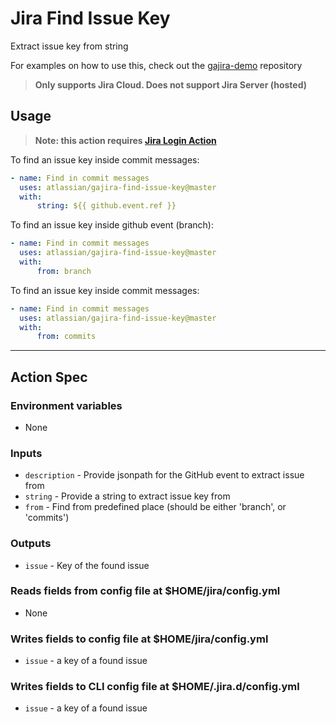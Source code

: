 # Jira Find Issue Key

Extract issue key from string

For examples on how to use this, check out the [gajira-demo](https://github.com/atlassian/gajira-demo) repository

> **Only supports Jira Cloud. Does not support Jira Server (hosted)**

## Usage

> **Note: this action requires [Jira Login Action](https://github.com/marketplace/actions/jira-login)**

To find an issue key inside commit messages:

```yaml
- name: Find in commit messages
  uses: atlassian/gajira-find-issue-key@master
  with:
      string: ${{ github.event.ref }}
```

To find an issue key inside github event (branch):

```yaml
- name: Find in commit messages
  uses: atlassian/gajira-find-issue-key@master
  with:
      from: branch
```

To find an issue key inside commit messages:

```yaml
- name: Find in commit messages
  uses: atlassian/gajira-find-issue-key@master
  with:
      from: commits
```

---

## Action Spec

### Environment variables

-   None

### Inputs

-   `description` - Provide jsonpath for the GitHub event to extract issue from
-   `string` - Provide a string to extract issue key from
-   `from` - Find from predefined place (should be either 'branch', or 'commits')

### Outputs

-   `issue` - Key of the found issue

### Reads fields from config file at $HOME/jira/config.yml

-   None

### Writes fields to config file at $HOME/jira/config.yml

-   `issue` - a key of a found issue

### Writes fields to CLI config file at $HOME/.jira.d/config.yml

-   `issue` - a key of a found issue
